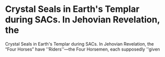 # Crystal Seals in Earth's Templar during SACs. In Jehovian Revelation, the

Crystal Seals in Earth's Templar during SACs. In Jehovian Revelation, the
“Four Horses” have ''Riders''—the Four Horsemen, each supposedly ''given